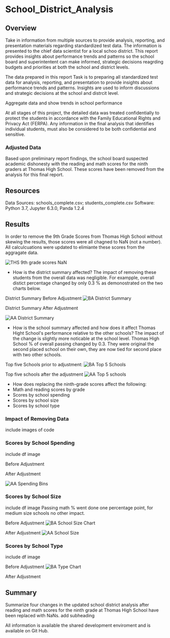 # School_District_Analysis


## Overview

Take in information from multiple sources to provide analysis, reporting, and  presentation materials regarding standardized test data. The information is presented to the chief data scientist for a local schoo district.  This report provides insights about performance trends and patterns so the school board and superintentent can make informed, strategic decisions reagrding budgets and priorities at both the school and district levels. 

The data prepared in this report 
Task is to preparing all standardized test data for analysis, reporting, and presentation to provide insights about performance trends and patterns.  Insights are used to inform discussions and strategic decisions at the school and distrcit level.  

Aggregate data and show trends in school performance

At all stages of this project, the detailed data was treated confidentially to protect the students in accordance with the Family Educational Rights and Privacy Act (FERPA). Any information in the final analysis that identifies individual students, must also be considered to be both confidential and sensitive.   

### Adjusted Data
Based upon preliminary report findings, the school board suspected academic dishonesty with the reading and math scores for the ninth graders at Thomas High School. These scores have been removed from the analysis for this final report. 

## Resources
Data Sources: schools_complete.csv; students_complete.csv
Software: Python 3.7, Jupyter 6.3.0, Panda 1.2.4

## Results
In order to remove the 9th Grade Scores from Thomas High School without skewing the results, those scores were all chagned to NaN (not a number). All calculcuations were updated to elimiante these scores from the aggragate data. 

![THS 9th grade scores NaN](https://user-images.githubusercontent.com/90162669/137651818-8d0e53ba-d4ab-455a-9e2e-39d07b01bf9b.png)

- How is the district summary affected?
The impact of removing these students from the overall data was negligible. For exampple, overall distict percentage changed by only 0.3 % as demonostrated on the two charts below. 

District Summary Before Adjustment
![BA District Summary](https://user-images.githubusercontent.com/90162669/138365206-b02b7b8b-7644-4db5-9d5a-da8207d8bc3c.png)


District Summary After Adjustment

![AA District Summary](https://user-images.githubusercontent.com/90162669/138365232-a9442985-ab35-4849-b831-7e05b1b78ae1.png)


- How is the school summary affected and how does it affect Thomas Hight School's performance relative to the other schools?
The impact of the change is slightly more noticable at the school level. Thomas High School % of overall passing changed by 0.3.  They were original the second placed school on their own, they are now tied for second place with two other schools. 

Top five Schools prior to adjustment:
![BA Top 5 Schools](https://user-images.githubusercontent.com/90162669/138364802-c966e960-295b-42b6-ad18-66f842ee7be6.png)


Top five schools after the adjustment
![AA Top 5 schools](https://user-images.githubusercontent.com/90162669/138364782-8d7172a3-0837-46d9-9a55-6026d1376880.png)


- How does replacing the ninth-grade scores affect the following:
- Math and reading scores by grade
- Scores by school spending
- Scores by school size
- Scores by school type

### Impact of Removing Data
include images of code

### Scores by School Spending
include df image

Before Adjustment


After Adjustment

![AA Spending Bins](https://user-images.githubusercontent.com/90162669/137656607-3088f989-55e6-46dd-92f5-ddbaf3d681a4.png)



### Scores by School Size
include df image   Passing math % went done one percentage point, for medium size schools no other impact. 

Before Adjustment
![BA School Size Chart](https://user-images.githubusercontent.com/90162669/137656512-557cc9ee-f5de-4f44-a38e-957ba33556c2.png)


After Adjustment
![AA School Size](https://user-images.githubusercontent.com/90162669/137656501-d30cfb0e-acb7-47a6-8ac9-e83bdc870882.png)


### Scores by School Type
include df image

Before Adjustment
![BA Type Chart](https://user-images.githubusercontent.com/90162669/137656567-b2818470-e0d4-410c-b061-39012c0da8ca.png)


After Adjustment




## Summary
Summarize four changes in the updated school district analysis after reading and math scores for the ninth grade at Thomas High School have been replaced with NaNs.
add subheading 

All information is available the shared development enviroment and is available on Git Hub.

